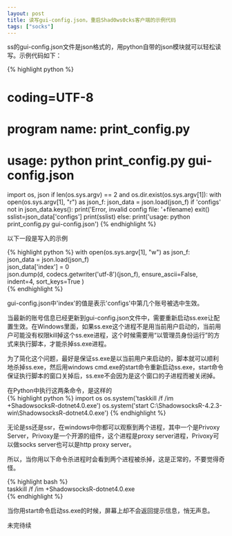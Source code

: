 ```yaml
---
layout: post
title: 读写gui-config.json，重启Shad0ws0cks客户端的示例代码
tags: ["socks"]
---
```


ss的gui-config.json文件是json格式的，用python自带的json模块就可以轻松读写。示例代码如下：

{% highlight python %}
# coding=UTF-8
# program name: print_config.py
# usage: python print_config.py gui-config.json
import os, json
if len(os.sys.argv) == 2 and os.dir.exist(os.sys.argv[1]):
    with open(os.sys.argv[1], "r") as json_f:
        json_data = json.load(json_f)
    if 'configs' not in json_data.keys():
        print('Error, invalid config file: '+filename)
        exit()
    sslist=json_data['configs']
    print(sslist)
else:
    print('usage: python print_config.py gui-config.json')
{% endhighlight %} 

以下一段是写入的示例

{% highlight python %}
with open(os.sys.argv[1], "w") as json_f:  
    json_data = json.load(json_f)  
    json_data['index'] = 0  
    json.dump(d, codecs.getwriter('utf-8')(json_f), ensure_ascii=False, indent=4,  sort_keys=True )  
{% endhighlight %}  

gui-config.json中'index'的值是表示'configs'中第几个账号被选中生效。

当最新的账号信息已经更新到gui-config.json文件中，需要重新启动ss.exe让配置生效。在Windows里面，如果ss.exe这个进程不是用当前用户启动的，当前用户可能没有权限kill掉这个ss.exe进程，这个时候需要用“以管理员身份运行”的方式来执行脚本，才能杀掉ss.exe进程。

为了简化这个问题，最好是保证ss.exe是以当前用户来启动的，脚本就可以顺利地杀掉ss.exe，然后用windows cmd.exe的start命令重新启动ss.exe，start命令保证执行脚本的窗口关掉后，ss.exe不会因为是这个窗口的子进程而被关闭掉。

在Python中执行这两条命令，是这样的  
{% highlight python %}
import os
os.system('taskkill /f /im +ShadowsocksR-dotnet4.0.exe')
os.system('start C:\ShadowsocksR-4.2.3-win\ShadowsocksR-dotnet4.0.exe')
{% endhighlight %}  

无论是ss还是ssr，在windows中你都可以观察到两个进程，其中一个是Privoxy Server，Privoxy是一个开源的组件，这个进程是proxy server进程，Privoxy可以做socks server也可以是http proxy server。


所以，当你用以下命令杀进程时会看到两个进程被杀掉，这是正常的，不要觉得奇怪。

{% highlight bash %}  
taskkill /f /im +ShadowsocksR-dotnet4.0.exe  
{% endhighlight %}  

当你用start命令启动ss.exe的时候，屏幕上却不会返回提示信息，悄无声息。

未完待续